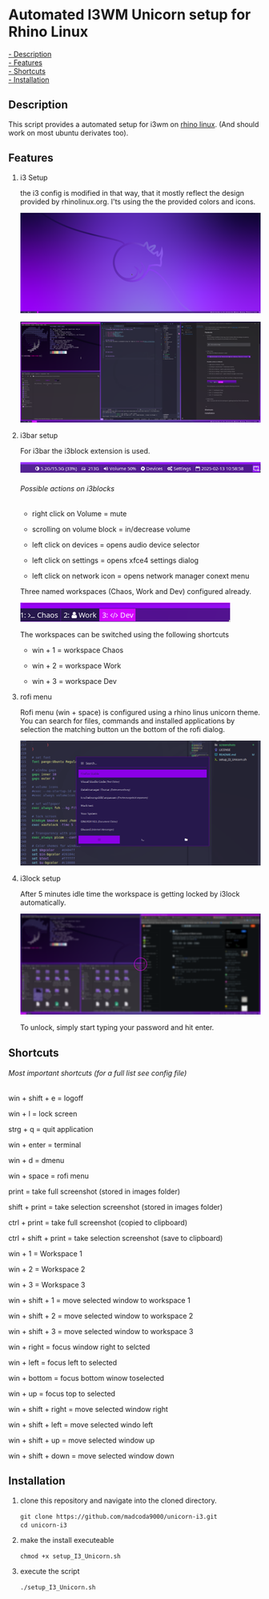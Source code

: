 # Automated I3WM Unicorn setup for Rhino Linux

[- Description](#Description)\
[- Features](#Features)\
[- Shortcuts](#Shortcuts)\
[- Installation](#Installation)

## Description

This script provides a automated setup for i3wm on [rhino linux](https://rhinolinux.org/). (And should work on most ubuntu derivates too).

## Features

1. i3 Setup
   
   the i3 config is modified in that way, that it mostly reflect the design provided by rhinolinux.org. I'ts using the the provided colors and icons.
   
   ![](screenshots/blank_desktop.png)
   
   ![](screenshots/desktop.png)
   
   
   

2. i3bar setup
   
   For i3bar the i3block extension is used.
   
   ![](screenshots/i3bar_blocks.png)
   
   
   ###### Possible actions on i3blocks
   
   - right click on Volume = mute
   
   - scrolling on volume block = in/decrease volume
   
   - left click on devices = opens audio device selector
   
   - left click on settings = opens xfce4 settings dialog
   
   - left click on network icon = opens network manager conext menu
   
   
   Three named workspaces (Chaos, Work and Dev) configured already.
   
   ![](screenshots/i3bar_workspaces.png)
   
   The workspaces can be switched using the following shortcuts
   
   
   - win + 1 = workspace Chaos
   
   - win + 2 = workspace Work
   
   - win + 3 = workspace Dev

3. rofi menu
   
   Rofi menu (win + space) is configured using a rhino linus unicorn theme. You can search for files, commands and installed applications by selection the matching button un the bottom of the rofi dialog.
   
   ![](screenshots/rofi.png)
   
   

4. i3lock setup
   
   After 5 minutes idle time the workspace is getting locked by i3lock automatically.
   
   ![](screenshots/s_LockScreen.png)
   
   To unlock, simply start typing your password and hit enter.

## Shortcuts

###### Most important shortcuts (for a full list see config file)

win + shift + e = logoff

win + l = lock screen

strg + q = quit application

win + enter = terminal

win + d = dmenu

win + space = rofi menu

print = take full screenshot (stored in images folder)

shift + print = take selection screenshot (stored in images folder)

ctrl + print = take full screenshot (copied to clipboard)

ctrl + shift + print = take selection screenshot (save to clipboard)

win + 1 = Workspace 1

win + 2 = Workspace 2

win + 3 = Workspace 3

win + shift + 1 = move selected window to workspace 1

win + shift + 2 = move selected window to workspace 2

win + shift + 3 = move selected window to workspace 3

win + right = focus window right to selcted

win + left = focus left to selected

win + bottom = focus bottom winow toselected

win + up = focus top to selected

win + shift + right = move selected window right

win + shift + left = move selected windo left

win + shift + up = move selected window up

win + shift + down = move selected window down

## Installation

1. clone this repository and navigate into the cloned directory.
   
   `git clone https://github.com/madcoda9000/unicorn-i3.git`\
   `cd unicorn-i3`

2.  make the install executeable
    
    `chmod +x setup_I3_Unicorn.sh`
    

3. execute the script
   
   `./setup_I3_Unicorn.sh`
